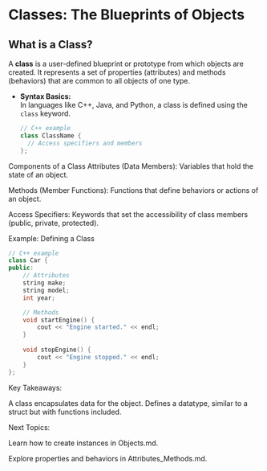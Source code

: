 # Classes: The Blueprints of Objects

## **What is a Class?**

A **class** is a user-defined blueprint or prototype from which objects are created. It represents a set of properties (attributes) and methods (behaviors) that are common to all objects of one type.

- **Syntax Basics:**  
  In languages like C++, Java, and Python, a class is defined using the `class` keyword.

  ```cpp
  // C++ example
  class ClassName {
    // Access specifiers and members
  };

Components of a Class
Attributes (Data Members): Variables that hold the state of an object.

Methods (Member Functions): Functions that define behaviors or actions of an object.

Access Specifiers: Keywords that set the accessibility of class members (public, private, protected).

Example: Defining a Class
```cpp
// C++ example
class Car {
public:
    // Attributes
    string make;
    string model;
    int year;

    // Methods
    void startEngine() {
        cout << "Engine started." << endl;
    }
    
    void stopEngine() {
        cout << "Engine stopped." << endl;
    }
};
```

Key Takeaways:

A class encapsulates data for the object.
Defines a datatype, similar to a struct but with functions included.

Next Topics:

Learn how to create instances in Objects.md.

Explore properties and behaviors in Attributes_Methods.md.